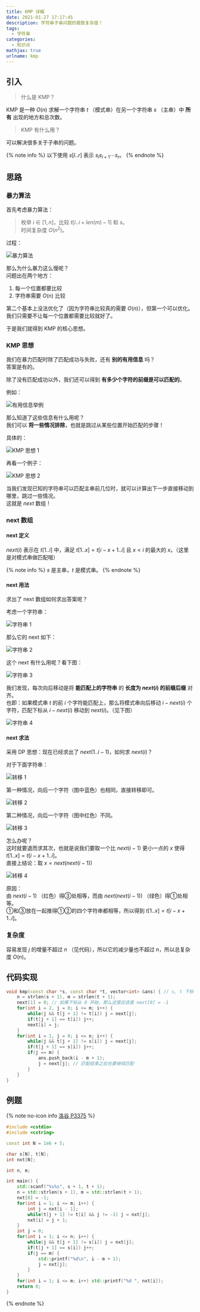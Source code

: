 ```yaml
---
title: KMP 详解
date: 2021-01-27 17:17:45
description: 字符串子串问题的极致复杂度！
tags:
  - 字符串
categories:
  - 知识点
mathjax: true
urlname: kmp
---
```


## 引入

> 什么是 KMP？

KMP 是一种 $O(n)$ 求解一个字符串 $t$ （模式串）在另一个字符串 $s$ （主串）中 **所有** 出现的地方和总次数。

> KMP 有什么用？

可以解决很多关于子串的问题。

{% note info %}
以下使用 $s[l .. r]$ 表示 $s_ls_{l + 1}\cdots s_r$。
{% endnote %}

## 思路

### 暴力算法

首先考虑暴力算法：

> 枚举 $i \in [1, n]$，比较 $t[i .. i + len(m) - 1]$ 和 $s$。  
> 时间复杂度 $O(n^2)$。

过程：

![暴力算法](KMP-详解/暴力.gif)

那么为什么暴力这么慢呢？  
问题出在两个地方：

1. 每一个位置都要比较
2. 字符串需要 $O(n)$ 比较

第二个基本上没法优化了（因为字符串比较真的需要 $O(n)$），但第一个可以优化。  
我们只需要不让每一个位置都需要比较就好了。

于是我们就得到 KMP 的核心思想。

### KMP 思想

我们在暴力匹配时除了匹配成功与失败，还有 **别的有用信息** 吗？  
答案是有的。

除了没有匹配成功以外，我们还可以得到 **有多少个字符的前缀是可以匹配的**。

例如：

![有用信息举例](KMP-详解/有用信息举例.png)

那么知道了这些信息有什么用呢？  
我们可以 **将一些情况排除**，也就是跳过从某些位置开始匹配的步骤！

具体的：

![KMP 思想 1](KMP-详解/KMP思想1.gif)

再看一个例子：

![KMP 思想 2](KMP-详解/KMP思想2.gif)

当我们发现已知的字符串可以匹配主串前几位时，就可以计算出下一步直接移动到哪里，跳过一些情况。  
这就是 $next$ 数组！

### next 数组

#### next 定义

$next(i)$ 表示在 $t[1 .. i]$ 中，满足 $t[1 .. x] = t[i - x + 1 .. i]$ 且 $x < i$ 的最大的 $x$。（这里是对模式串做匹配哦）

{% note info %}
$s$ 是主串，$t$ 是模式串。
{% endnote %}

#### next 用法

求出了 next 数组如何求出答案呢？

考虑一个字符串：

![字符串 1](KMP-详解/用法1.png)

那么它的 next 如下：

![字符串 2](KMP-详解/用法2.png)

这个 next 有什么用呢？看下图：

![字符串 3](KMP-详解/用法3.png)

我们发现，每次向后移动是将 **能匹配上的字符串** 的 **长度为 $next(i)$ 的前缀后缀** 对齐。  
也即：如果模式串 $t$ 的前 $i$ 个字符能匹配上，那么将模式串向后移动 $i - next(i)$ 个字符，匹配下标从 $i - next(i)$ 移动到 $next(i)$。（见下图）

![字符串 4](KMP-详解/用法4.png)

#### next 求法

采用 DP 思想：现在已经求出了 $next(1 .. i - 1)$，如何求 $next(i)$？

对于下面字符串：

![转移 1](KMP-详解/转移1.png)

第一种情况，向后一个字符（图中蓝色）也相同，直接转移即可。

![转移 2](KMP-详解/转移2.png)

第二种情况，向后一个字符（图中红色）不同。

![转移 3](KMP-详解/转移3.png)

怎么办呢？  
这时就要退而求其次，也就是说我们要取一个比 $next(i - 1)$ 更小一点的 $x$ 使得 $t[1 .. x] = t[i - x + 1 .. i]$。  
直接上结论：取 $x = next(next(i - 1))$

![转移 4](KMP-详解/转移4.png)

原因：  
由 $next(i - 1)$ （红色）得③处相等，而由 $next(next(i - 1))$ （绿色）得①处相等。  
①和③放在一起推得①②的四个字符串都相等，所以得到 $t[1 .. x] = t[i - x + 1 .. i]$。

### 复杂度

容易发现 $j$ 的增量不超过 $n$ （见代码），所以它的减少量也不超过 $n$，所以总复杂度 $O(n)$。

## 代码实现

``` cpp
void kmp(const char *s, const char *t, vector<int> &ans) { // s, t 下标从 1 开始
    n = strlen(s + 1), m = strlen(t + 1);
    next[1] = 0; // 如果下标从 0 开始，那么这里应该是 next[0] = -1
    for(int i = 2, j = 0; i <= m; i++) {
        while(j && t[j + 1] != t[i]) j = next[j];
        if(t[j + 1] == t[i]) j++;
        next[i] = j;
    }
    for(int i = 1, j = 0; i <= n; i++) {
        while(j && t[j + 1] != s[i]) j = next[j];
        if(t[j + 1] == s[i]) j++;
        if(j == m) {
            ans.push_back(i - m + 1);
            j = next[j]; // 匹配结束之后也要继续匹配
        }
    }
}
```

## 例题

{% note no-icon info [洛谷 P3375](https://www.luogu.com.cn/problem/P3375) %}
```cpp
#include <cstdio>
#include <cstring>

const int N = 1e6 + 5;

char s[N], t[N];
int nxt[N];

int n, m;

int main() {
	std::scanf("%s%s", s + 1, t + 1);
	n = std::strlen(s + 1), m = std::strlen(t + 1);
	nxt[0] = -1;
	for(int i = 1; i <= m; i++) {
		int j = nxt[i - 1];
		while(t[j + 1] != t[i] && j != -1) j = nxt[j];
		nxt[i] = j + 1;
	}
	int j = 0;
	for(int i = 1; i <= n; i++) {
		while(j && t[j + 1] != s[i]) j = nxt[j];
		if(t[j + 1] == s[i]) j++;
		if(j == m) {
			std::printf("%d\n", i - m + 1);
			j = nxt[j];
		}
	}
	for(int i = 1; i <= m; i++) std::printf("%d ", nxt[i]);
	return 0;
}
```
{% endnote %}

